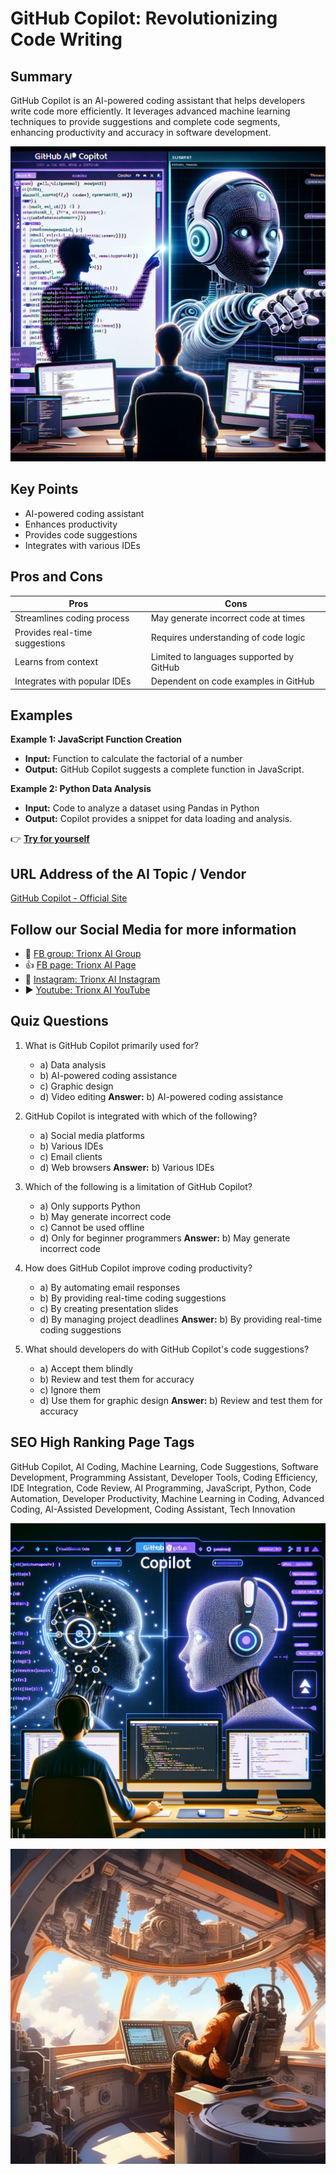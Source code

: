 # GitHub Copilot: Revolutionizing Code Writing

## Summary
GitHub Copilot is an AI-powered coding assistant that helps developers write code more efficiently. It leverages advanced machine learning techniques to provide suggestions and complete code segments, enhancing productivity and accuracy in software development.

![Alt text](githubcopi.webp)

## Key Points
- AI-powered coding assistant
- Enhances productivity
- Provides code suggestions
- Integrates with various IDEs

## Pros and Cons

| Pros                              | Cons                                 |
|-----------------------------------|--------------------------------------|
| Streamlines coding process        | May generate incorrect code at times |
| Provides real-time suggestions    | Requires understanding of code logic |
| Learns from context               | Limited to languages supported by GitHub |
| Integrates with popular IDEs      | Dependent on code examples in GitHub |

## Examples

**Example 1: JavaScript Function Creation**
- **Input:** Function to calculate the factorial of a number
- **Output:** GitHub Copilot suggests a complete function in JavaScript.

**Example 2: Python Data Analysis**
- **Input:** Code to analyze a dataset using Pandas in Python
- **Output:** Copilot provides a snippet for data loading and analysis.

👉 [**Try for yourself**](https://github.com/features/copilot)

## URL Address of the AI Topic / Vendor
[GitHub Copilot - Official Site](https://github.com/features/copilot)

## Follow our Social Media for more information
- 📘 <a href="https://www.facebook.com/groups/trionxai" target="_blank">FB group: Trionx AI Group</a>
- 👍 <a href="https://www.facebook.com/ai.trionxai" target="_blank">FB page: Trionx AI Page</a>
- 📸 <a href="https://www.instagram.com/trionxai/" target="_blank">Instagram: Trionx AI Instagram</a>
- ▶️ <a href="https://www.youtube.com/@robotdocs/" target="_blank">Youtube: Trionx AI YouTube</a>



## Quiz Questions

1. What is GitHub Copilot primarily used for?
   - a) Data analysis
   - b) AI-powered coding assistance
   - c) Graphic design
   - d) Video editing
   **Answer:** b) AI-powered coding assistance

2. GitHub Copilot is integrated with which of the following?
   - a) Social media platforms
   - b) Various IDEs
   - c) Email clients
   - d) Web browsers
   **Answer:** b) Various IDEs

3. Which of the following is a limitation of GitHub Copilot?
   - a) Only supports Python
   - b) May generate incorrect code
   - c) Cannot be used offline
   - d) Only for beginner programmers
   **Answer:** b) May generate incorrect code

4. How does GitHub Copilot improve coding productivity?
   - a) By automating email responses
   - b) By providing real-time coding suggestions
   - c) By creating presentation slides
   - d) By managing project deadlines
   **Answer:** b) By providing real-time coding suggestions

5. What should developers do with GitHub Copilot's code suggestions?
   - a) Accept them blindly
   - b) Review and test them for accuracy
   - c) Ignore them
   - d) Use them for graphic design
   **Answer:** b) Review and test them for accuracy

## SEO High Ranking Page Tags
GitHub Copilot, AI Coding, Machine Learning, Code Suggestions, Software Development, Programming Assistant, Developer Tools, Coding Efficiency, IDE Integration, Code Review, AI Programming, JavaScript, Python, Code Automation, Developer Productivity, Machine Learning in Coding, Advanced Coding, AI-Assisted Development, Coding Assistant, Tech Innovation


![Alt text](githubcopilot.webp)



![Alt text](github.webp)